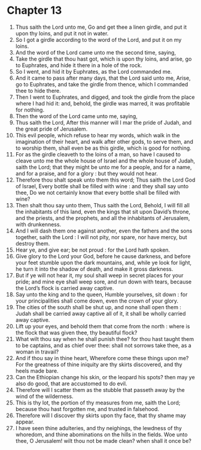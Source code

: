 # Chapter 13

1. Thus saith the Lord unto me, Go and get thee a linen girdle, and put it upon thy loins, and put it not in water.
2. So I got a girdle according to the word of the Lord, and put it on my loins.
3. And the word of the Lord came unto me the second time, saying,
4. Take the girdle that thou hast got, which is upon thy loins, and arise, go to Euphrates, and hide it there in a hole of the rock.
5. So I went, and hid it by Euphrates, as the Lord commanded me.
6. And it came to pass after many days, that the Lord said unto me, Arise, go to Euphrates, and take the girdle from thence, which I commanded thee to hide there.
7. Then I went to Euphrates, and digged, and took the girdle from the place where I had hid it: and, behold, the girdle was marred, it was profitable for nothing.
8. Then the word of the Lord came unto me, saying,
9. Thus saith the Lord, After this manner will I mar the pride of Judah, and the great pride of Jerusalem.
10. This evil people, which refuse to hear my words, which walk in the imagination of their heart, and walk after other gods, to serve them, and to worship them, shall even be as this girdle, which is good for nothing.
11. For as the girdle cleaveth to the loins of a man, so have I caused to cleave unto me the whole house of Israel and the whole house of Judah, saith the Lord; that they might be unto me for a people, and for a name, and for a praise, and for a glory : but they would not hear.
12. Therefore thou shalt speak unto them this word; Thus saith the Lord God of Israel, Every bottle shall be filled with wine : and they shall say unto thee, Do we not certainly know that every bottle shall be filled with wine?
13. Then shalt thou say unto them, Thus saith the Lord, Behold, I will fill all the inhabitants of this land, even the kings that sit upon David’s throne, and the priests, and the prophets, and all the inhabitants of Jerusalem, with drunkenness.
14. And I will dash them one against another, even the fathers and the sons together, saith the Lord : I will not pity, nor spare, nor have mercy, but destroy them.
15. Hear ye, and give ear; be not proud : for the Lord hath spoken.
16. Give glory to the Lord your God, before he cause darkness, and before your feet stumble upon the dark mountains, and, while ye look for light, he turn it into the shadow of death, and make it gross darkness.
17. But if ye will not hear it, my soul shall weep in secret places for your pride; and mine eye shall weep sore, and run down with tears, because the Lord’s flock is carried away captive.
18. Say unto the king and to the queen, Humble yourselves, sit down : for your principalities shall come down, even the crown of your glory.
19. The cities of the south shall be shut up, and none shall open them : Judah shall be carried away captive all of it, it shall be wholly carried away captive.
20. Lift up your eyes, and behold them that come from the north : where is the flock that was given thee, thy beautiful flock?
21. What wilt thou say when he shall punish thee? for thou hast taught them to be captains, and as chief over thee: shall not sorrows take thee, as a woman in travail?
22. And if thou say in thine heart, Wherefore come these things upon me? For the greatness of thine iniquity are thy skirts discovered, and thy heels made bare.
23. Can the Ethiopian change his skin, or the leopard his spots? then may ye also do good, that are accustomed to do evil.
24. Therefore will I scatter them as the stubble that passeth away by the wind of the wilderness.
25. This is thy lot, the portion of thy measures from me, saith the Lord; because thou hast forgotten me, and trusted in falsehood.
26. Therefore will I discover thy skirts upon thy face, that thy shame may appear.
27. I have seen thine adulteries, and thy neighings, the lewdness of thy whoredom, and thine abominations on the hills in the fields. Woe unto thee, O Jerusalem! wilt thou not be made clean? when shall it once be?

